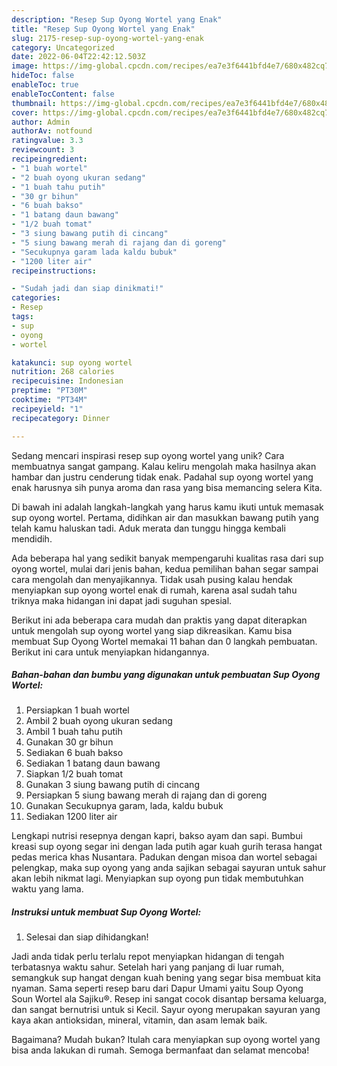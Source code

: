 ```yaml
---
description: "Resep Sup Oyong Wortel yang Enak"
title: "Resep Sup Oyong Wortel yang Enak"
slug: 2175-resep-sup-oyong-wortel-yang-enak
category: Uncategorized
date: 2022-06-04T22:42:12.503Z
image: https://img-global.cpcdn.com/recipes/ea7e3f6441bfd4e7/680x482cq70/sup-oyong-wortel-foto-resep-utama.jpg
hideToc: false
enableToc: true
enableTocContent: false
thumbnail: https://img-global.cpcdn.com/recipes/ea7e3f6441bfd4e7/680x482cq70/sup-oyong-wortel-foto-resep-utama.jpg
cover: https://img-global.cpcdn.com/recipes/ea7e3f6441bfd4e7/680x482cq70/sup-oyong-wortel-foto-resep-utama.jpg
author: Admin
authorAv: notfound
ratingvalue: 3.3
reviewcount: 3
recipeingredient:
- "1 buah wortel"
- "2 buah oyong ukuran sedang"
- "1 buah tahu putih"
- "30 gr bihun"
- "6 buah bakso"
- "1 batang daun bawang"
- "1/2 buah tomat"
- "3 siung bawang putih di cincang"
- "5 siung bawang merah di rajang dan di goreng"
- "Secukupnya garam lada kaldu bubuk"
- "1200 liter air"
recipeinstructions:

- "Sudah jadi dan siap dinikmati!"
categories:
- Resep
tags:
- sup
- oyong
- wortel

katakunci: sup oyong wortel 
nutrition: 268 calories
recipecuisine: Indonesian
preptime: "PT30M"
cooktime: "PT34M"
recipeyield: "1"
recipecategory: Dinner

---
```





Sedang mencari inspirasi resep sup oyong wortel yang unik? Cara membuatnya sangat gampang. Kalau keliru mengolah maka hasilnya akan hambar dan justru cenderung tidak enak. Padahal sup oyong wortel yang enak harusnya sih punya aroma dan rasa yang bisa memancing selera Kita.





Di bawah ini adalah langkah-langkah yang harus kamu ikuti untuk memasak sup oyong wortel. Pertama, didihkan air dan masukkan bawang putih yang telah kamu haluskan tadi. Aduk merata dan tunggu hingga kembali mendidih.

Ada beberapa hal yang sedikit banyak mempengaruhi kualitas rasa dari sup oyong wortel, mulai dari jenis bahan, kedua pemilihan bahan segar sampai cara mengolah dan menyajikannya. Tidak usah pusing kalau hendak menyiapkan sup oyong wortel enak di rumah, karena asal sudah tahu triknya maka hidangan ini dapat jadi suguhan spesial.






Berikut ini ada beberapa cara mudah dan praktis yang dapat diterapkan untuk mengolah sup oyong wortel yang siap dikreasikan. Kamu bisa membuat Sup Oyong Wortel memakai 11 bahan dan 0 langkah pembuatan. Berikut ini cara untuk menyiapkan hidangannya.

<!--inarticleads1-->

##### Bahan-bahan dan bumbu yang digunakan untuk pembuatan Sup Oyong Wortel:

1. Persiapkan 1 buah wortel
1. Ambil 2 buah oyong ukuran sedang
1. Ambil 1 buah tahu putih
1. Gunakan 30 gr bihun
1. Sediakan 6 buah bakso
1. Sediakan 1 batang daun bawang
1. Siapkan 1/2 buah tomat
1. Gunakan 3 siung bawang putih di cincang
1. Persiapkan 5 siung bawang merah di rajang dan di goreng
1. Gunakan Secukupnya garam, lada, kaldu bubuk
1. Sediakan 1200 liter air


Lengkapi nutrisi resepnya dengan kapri, bakso ayam dan sapi. Bumbui kreasi sup oyong segar ini dengan lada putih agar kuah gurih terasa hangat pedas merica khas Nusantara. Padukan dengan misoa dan wortel sebagai pelengkap, maka sup oyong yang anda sajikan sebagai sayuran untuk sahur akan lebih nikmat lagi. Menyiapkan sup oyong pun tidak membutuhkan waktu yang lama. 

<!--inarticleads2-->

##### Instruksi untuk membuat Sup Oyong Wortel:


1. Selesai dan siap dihidangkan!

Jadi anda tidak perlu terlalu repot menyiapkan hidangan di tengah terbatasnya waktu sahur. Setelah hari yang panjang di luar rumah, semangkuk sup hangat dengan kuah bening yang segar bisa membuat kita nyaman. Sama seperti resep baru dari Dapur Umami yaitu Soup Oyong Soun Wortel ala Sajiku®. Resep ini sangat cocok disantap bersama keluarga, dan sangat bernutrisi untuk si Kecil. Sayur oyong merupakan sayuran yang kaya akan antioksidan, mineral, vitamin, dan asam lemak baik. 

Bagaimana? Mudah bukan? Itulah cara menyiapkan sup oyong wortel yang bisa anda lakukan di rumah. Semoga bermanfaat dan selamat mencoba!

